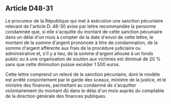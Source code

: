 Article D48-31
----
Le procureur de la République qui met à exécution une sanction pécuniaire
relevant de l'article D. 48-30 avise par lettre recommandée la personne
condamnée que, si elle s'acquitte du montant de cette sanction pécuniaire dans
un délai d'un mois à compter de la date d'envoi de cette lettre, le montant de
la somme d'argent prononcée à titre de condamnation, de la somme d'argent
afférente aux frais de la procédure judiciaire ou administrative et, s'il y a
lieu, de la somme d'argent allouée à un fonds public ou à une organisation de
soutien aux victimes est diminué de 20 % sans que cette diminution puisse
excéder 1 500 euros.

Cette lettre comprend un relevé de la sanction pécuniaire, dont le modèle est
arrêté conjointement par le garde des sceaux, ministre de la justice, et le
ministre des finances, permettant au condamné de s'acquitter volontairement du
montant dû dans le délai d'un mois auprès du comptable de la direction générale
des finances publiques.
